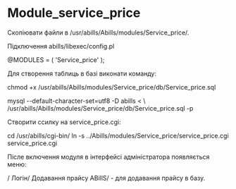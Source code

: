 # Module_service_price

Скопіювати файли в /usr/abills/Abills/modules/Service_price/.

Підключення
abills/libexec/config.pl

@MODULES = (
          'Service_price'
          );

Для створення таблиць в базі виконати команду:

 chmod +x /usr/abills/Abills/modules/Service_price/db/Service_price.sql
 
 mysql --default-character-set=utf8 -D abills < \ /usr/abills/Abills/modules/Service_price/db/Service_price.sql -p

Створити ссилку на service_price.cgi:

 cd /usr/abills/cgi-bin/
 ln -s ../Abills/modules/Service_price/service_price.cgi service_price.cgi

Післе включення модуля в інтерфейсі адміністратора появляється меню:

/ Логін/ Додавання прайсу ABillS/ - для додавання прайсу в базу.

